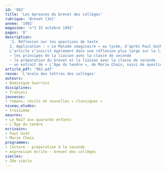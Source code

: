 ```yaml
---
id: '962'
title: 'Les épreuves du brevet des collèges'
rubrique: 'Brevet [3e]'
annee: '1992'
magazine: 'n°3 15 octobre 1992'
pages: '8'
description: 
  '1. Réflexion sur les questions de texte
  2. Application : « Le Malade imaginaire » au lycée, d’après Paul Guth, « Le Naïf aux quarante enfants », suivi de questions de grammaire, de vocabulaire, de compréhension et d’indications de réponses.
  L’article s’inscrit également dans une réflexion plus large sur la liaison troisième-seconde, avec en annexes :
  – les principes de la liaison avec la classe de seconde
  – la préparation du brevet et la liaison avec la classe de seconde
  – un extrait de « L’Âge du tendre », de Marie Chaix, suivi de questions de grammaire, de vocabulaire, de compréhension et de deux sujets de composition française.'
article_pdf: '962.pdf'
revue: 'L’école des lettres des collèges'
auteurs:
- Dominique Guerrini
disciplines:
- français
jeunesse:
- romans, récits et nouvelles « classiques »
niveau_etudes:
- troisième
oeuvres:
- Le Naïf aux quarante enfants
- L’Âge du tendre
ecrivains:
- Paul Guth
- Marie Chaix
programmes:
- lecture - préparation à la seconde
- expression écrite - brevet des collèges
siecles:
- 20e siècle
---
```

